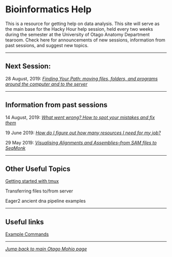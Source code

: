 
# Bioinformatics Help

This is a resource for getting help on data analysis. This site will serve as the main base for the Hacky Hour help session, held every two weeks during the semester at the University of Otago Anatomy Department tearoom. Check here for announcements of new sessions, information from past sessions, and suggest new topics. 

***
## Next Session:

28 August, 2019: [*Finding Your Path: moving files, folders, and programs around the computer and to the server*](sessions/2019_08_28.md)

***
## Information from past sessions

14 August, 2019: [*What went wrong? How to spot your mistakes and fix them*](sessions/2019_08_14.md)

19 June 2019: [*How do I figure out how many resources I need for my job?*](https://github.com/otagomohio/hackyhour/blob/master/sessions/presentations/profiling.pdf)  

29 May 2019: [*Visualising Alignments and Assemblies–from SAM files to SeqMonk*](sessions/2019_05_29.md)

***
## Other Useful Topics

[Getting started with tmux](topics/tmux_basics.md)

Transferring files to/from server

Eager2 ancient dna pipeline examples

***
## Useful links

[Example Commands](examples/index.md)

***
  
  
[*Jump back to main Otago Mohio page*](https://otagomohio.github.io/)

